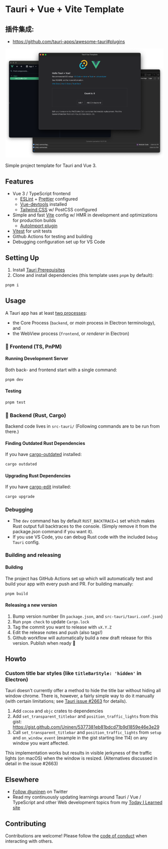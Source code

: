 # Tauri + Vue + Vite Template



## 插件集成:

- https://github.com/tauri-apps/awesome-tauri#plugins



![Screenshot](./public/screenshot.png)

Simple project template for Tauri and Vue 3.

## Features

- Vue 3 / TypeScript frontend
  - [ESLint](https://eslint.org/) + [Prettier](https://prettier.io/) configured
  - [Vue-devtools](https://devtools.vuejs.org/) installed
  - [Tailwind CSS](https://tailwindcss.com/) w/ PostCSS configured
- Simple and fast [Vite](https://vitejs.dev/) config w/ HMR in development and optimizations for production builds
  - [AutoImport plugin](https://github.com/antfu/unplugin-auto-import)
- [Vitest](https://vitest.dev/) for unit tests
- Github Actions for testing and building
- Debugging configuration set up for VS Code

## Setting Up

1. Install [Tauri Prerequisites](https://tauri.studio/v1/guides/getting-started/prerequisites)
2. Clone and install dependencies (this template uses `pnpm` by default):

```sh
pnpm i
```

## Usage

A Tauri app has at least [two processes](https://tauri.app/v1/guides/architecture/process-model):

- the Core Process (`backend`, or _main_ process in Electron terminology), and
- the WebView process (`frontend`, or _renderer_ in Electron)

### 🦢 Frontend (TS, PnPM)

#### Running Development Server

Both back- and frontend start with a single command:

```sh
pnpm dev
```

#### Testing

```sh
pnpm test
```

### 🦀 Backend (Rust, Cargo)

Backend code lives in `src-tauri/` (Following commands are to be run from there.)

#### Finding Outdated Rust Dependencies

If you have [cargo-outdated](https://github.com/kbknapp/cargo-outdated) installed:

```sh
cargo outdated
```

#### Upgrading Rust Dependencies

If you have [cargo-edit](https://github.com/killercup/cargo-edit) installed:

```sh
cargo upgrade
```

### Debugging

- The `dev` command has by default `RUST_BACKTRACE=1` set which makes Rust output full backtraces to the console. (Simply remove it from the package.json command if you want it).
- If you use VS Code, you can debug Rust code with the included `Debug Tauri` config.

### Building and releasing

#### Building

The project has GitHub Actions set up which will automatically test and build your app with every push and PR. For building manually:

```sh
pnpm build
```

#### Releasing a new version

1. Bump version number (In `package.json`, and `src-tauri/tauri.conf.json`)
2. Run `pnpm check` to update `Cargo.lock`
3. Tag the commit you want to release with `vX.Y.Z`
4. Edit the release notes and push (also tags!)
5. Github workflow will automatically build a new draft release for this version. Publish when ready 🎉

## Howto

### Custom title bar styles (like `titleBarStyle: 'hidden'` in Electron)

Tauri doesn't currently offer a method to hide the title bar without hiding all window chrome. There is, however, a fairly simple way to do it manually (with certain limitations; see [Tauri issue #2663](https://github.com/tauri-apps/tauri/issues/2663) for details).

1. Add `cocoa` and `objc` crates to dependencies
2. Add `set_transparent_titlebar` and `position_traffic_lights` from this gist: https://gist.github.com/Uninen/5377381eb81bdcd71b9d1859e46e3e29
3. Call `set_transparent_titlebar` and `position_traffic_lights` from `setup` and `on_window_event` (example in the gist starting line 114) on any window you want affected.

This implementation works but results in visible jerkyness of the traffic lights (on macOS) when the window is resized. (Alternatives discussed in detail in the issue #2663)

## Elsewhere

- [Follow @uninen](https://twitter.com/uninen) on Twitter
- Read my continuously updating learnings around Tauri / Vue / TypeScript and other Web development topics from my [Today I Learned site](https://til.unessa.net/)

## Contributing

Contributions are welcome! Please follow the [code of conduct](./CODE_OF_CONDUCT.md) when interacting with others.
